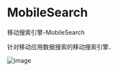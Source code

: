 # MobileSearch
移动搜索引擎-MobileSearch

针对移动应用数据搜索的移动搜索引擎．

![image](https://github.com/YueHub/MobileSearch/blob/master/screenShots/移动搜索-运行截图1.png)
